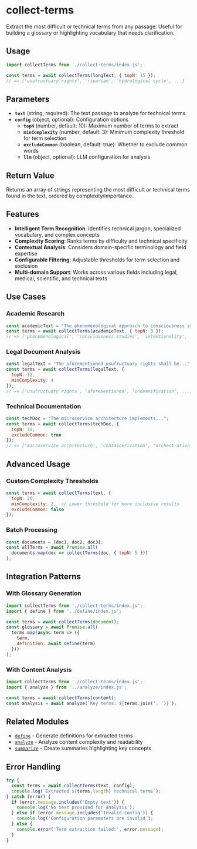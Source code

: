 # collect-terms

Extract the most difficult or technical terms from any passage. Useful for building a glossary or highlighting vocabulary that needs clarification.

## Usage

```javascript
import collectTerms from './collect-terms/index.js';

const terms = await collectTerms(longText, { topN: 15 });
// => ['usufructuary rights', 'riparian', 'hydrological cycle', ...]
```

## Parameters

- **`text`** (string, required): The text passage to analyze for technical terms
- **`config`** (object, optional): Configuration options
  - **`topN`** (number, default: 10): Maximum number of terms to extract
  - **`minComplexity`** (number, default: 3): Minimum complexity threshold for term selection
  - **`excludeCommon`** (boolean, default: true): Whether to exclude common words
  - **`llm`** (object, optional): LLM configuration for analysis

## Return Value

Returns an array of strings representing the most difficult or technical terms found in the text, ordered by complexity/importance.

## Features

- **Intelligent Term Recognition**: Identifies technical jargon, specialized vocabulary, and complex concepts
- **Complexity Scoring**: Ranks terms by difficulty and technical specificity
- **Contextual Analysis**: Considers domain-specific terminology and field expertise
- **Configurable Filtering**: Adjustable thresholds for term selection and exclusion
- **Multi-domain Support**: Works across various fields including legal, medical, scientific, and technical texts

## Use Cases

### Academic Research
```javascript
const academicText = "The phenomenological approach to consciousness studies...";
const terms = await collectTerms(academicText, { topN: 8 });
// => ['phenomenological', 'consciousness studies', 'intentionality', ...]
```

### Legal Document Analysis
```javascript
const legalText = "The aforementioned usufructuary rights shall be...";
const terms = await collectTerms(legalText, { 
  topN: 12, 
  minComplexity: 4 
});
// => ['usufructuary rights', 'aforementioned', 'indemnification', ...]
```

### Technical Documentation
```javascript
const techDoc = "The microservice architecture implements...";
const terms = await collectTerms(techDoc, { 
  topN: 10,
  excludeCommon: true 
});
// => ['microservice architecture', 'containerization', 'orchestration', ...]
```

## Advanced Usage

### Custom Complexity Thresholds
```javascript
const terms = await collectTerms(text, {
  topN: 20,
  minComplexity: 2,  // Lower threshold for more inclusive results
  excludeCommon: false
});
```

### Batch Processing
```javascript
const documents = [doc1, doc2, doc3];
const allTerms = await Promise.all(
  documents.map(doc => collectTerms(doc, { topN: 5 }))
);
```

## Integration Patterns

### With Glossary Generation
```javascript
import collectTerms from './collect-terms/index.js';
import { define } from '../define/index.js';

const terms = await collectTerms(document);
const glossary = await Promise.all(
  terms.map(async term => ({
    term,
    definition: await define(term)
  }))
);
```

### With Content Analysis
```javascript
import collectTerms from './collect-terms/index.js';
import { analyze } from '../analyze/index.js';

const terms = await collectTerms(content);
const analysis = await analyze(`Key terms: ${terms.join(', ')}`);
```

## Related Modules

- [`define`](../define/README.md) - Generate definitions for extracted terms
- [`analyze`](../analyze/README.md) - Analyze content complexity and readability
- [`summarize`](../summarize/README.md) - Create summaries highlighting key concepts

## Error Handling

```javascript
try {
  const terms = await collectTerms(text, config);
  console.log(`Extracted ${terms.length} technical terms`);
} catch (error) {
  if (error.message.includes('Empty text')) {
    console.log('No text provided for analysis');
  } else if (error.message.includes('Invalid config')) {
    console.log('Configuration parameters are invalid');
  } else {
    console.error('Term extraction failed:', error.message);
  }
}
```
